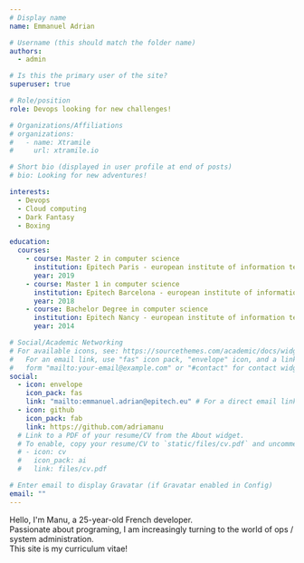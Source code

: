 ```yaml
---
# Display name
name: Emmanuel Adrian

# Username (this should match the folder name)
authors:
  - admin

# Is this the primary user of the site?
superuser: true

# Role/position
role: Devops looking for new challenges!

# Organizations/Affiliations
# organizations:
#   - name: Xtramile
#     url: xtramile.io

# Short bio (displayed in user profile at end of posts)
# bio: Looking for new adventures!

interests:
  - Devops
  - Cloud computing
  - Dark Fantasy
  - Boxing

education:
  courses:
    - course: Master 2 in computer science
      institution: Epitech Paris - european institute of information technology
      year: 2019
    - course: Master 1 in computer science
      institution: Epitech Barcelona - european institute of information technology
      year: 2018
    - course: Bachelor Degree in computer science
      institution: Epitech Nancy - european institute of information technology
      year: 2014

# Social/Academic Networking
# For available icons, see: https://sourcethemes.com/academic/docs/widgets/#icons
#   For an email link, use "fas" icon pack, "envelope" icon, and a link in the
#   form "mailto:your-email@example.com" or "#contact" for contact widget.
social:
  - icon: envelope
    icon_pack: fas
    link: "mailto:emmanuel.adrian@epitech.eu" # For a direct email link, use "mailto:test@example.org".
  - icon: github
    icon_pack: fab
    link: https://github.com/adriamanu
  # Link to a PDF of your resume/CV from the About widget.
  # To enable, copy your resume/CV to `static/files/cv.pdf` and uncomment the lines below.
  # - icon: cv
  #   icon_pack: ai
  #   link: files/cv.pdf

# Enter email to display Gravatar (if Gravatar enabled in Config)
email: ""
---
```


Hello, I'm Manu, a 25-year-old French developer.<br>
Passionate about programing, I am increasingly turning to the world of ops / system administration.<br>
This site is my curriculum vitae!
